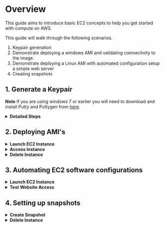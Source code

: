 # Overview

This guide aims to introduce basic EC2 concepts to help you get started with compute on AWS.

This guide will walk through the following scenarios.

1. Keypair generation
1. Demonstrate deploying a windows AMI and validating coinnectivity to the image.
2. Demonstrate deploying a Linux AMI with automated configuration setup a simple web server
3. Creating snapshots

## 1. Generate a Keypair

**Note** If you are using windows 7 or earlier you will need to download and install Putty and Puttygen from [here](https://www.chiark.greenend.org.uk/~sgtatham/putty/latest.html).

<details>
<summary><strong>Detailed Steps</strong></summary><p>

1. From the AWS console search for EC2 in the search box and select the service. 
    <p align="left">
      <img width="400" src="https://github.com/charliejllewellyn/aws-kickstarter/blob/master/Day1/5-EC2_Build/images/EC2_console.png">
    </p>

1. From the left-hand menu select **Key Pairs**. 
    <p align="left">
      <img width="200" src="https://github.com/charliejllewellyn/aws-kickstarter/blob/master/Day1/5-EC2_Build/images/Key_Pair_menu.png">
    </p>

1. Click the **Create Key Pair** button and enter a name for the *yy-ks-keypair* for the demo. This will download the private key to your local machine.
    <p align="left">
      <img width="400" src="https://github.com/charliejllewellyn/aws-kickstarter/blob/master/Day1/5-EC2_Build/images/Create_key_pair.png">
    </p>

**Note** If you are running windows you need to follow [these instructions](https://aws.amazon.com/premiumsupport/knowledge-center/convert-pem-file-into-ppk/) to convert the key to putty.

</details>

## 2. Deploying AMI's

<details>
<summary><strong>Launch EC2 Instance</strong></summary><p>

1. From the left-hand menu select **Instances**.

1. Click **Launch New Instance**. 

1. Click **Select** next to the AMI *Microsoft Windows Server 2019 Base*.

1. Leave **t2.micro** as the instance type and click **Next: Configure Instance Details** in the bottom right.

1. Under **Network** select the VPC created in the previous lab *yy-ks-vpc-01*.

1. Under **Subnet** select *yy-ks-public-a*.

1. Leave all other options as default and select **Review and Launch**.
    <p align="left">
      <img width="400" src="https://github.com/charliejllewellyn/aws-kickstarter/blob/master/Day1/5-EC2_Build/images/Create_ec2_instance.png">
    </p>

1. Select **Launch**.

1. Under **Select Key Pair** choose **yy-ks-keypair**.

1. Check the box **I acknowledge that I have access to the selected private key file (ks-kerpair.pem), and that without this file, I won't be able to log into my instance.**.

1. Select **Launch Instance**.

1. Click **View Instances**.
</details>

<details>
<summary><strong>Access Instance</strong></summary><p>

1. Click **Connect**.

1. Click **Get Password** and past in the contents of the Key Pair *ks-keypair* and select **Decrpyt Password**.
    <p align="left">
      <img width="300" src="https://github.com/charliejllewellyn/aws-kickstarter/blob/master/Day1/5-EC2_Build/images/Windows_password.png">
    </p>

1. Open **Microsoft Remote Desktop** locally.

1. Copy the *hostname*, *username* and *password* that are presented in the AWS Console.
    <p align="left">
      <img width="300" src="https://github.com/charliejllewellyn/aws-kickstarter/blob/master/Day1/5-EC2_Build/images/RDP_info.png">
    </p>

1. Open the RDP session to login to the newly deployed EC2 instance.

</details>

<details>
<summary><strong>Delete Instance</strong></summary><p>

1. In the AWS Console click **Actions** --> **Instance State** --> **Terminate**.
    <p align="left">
      <img width="300" src="https://github.com/charliejllewellyn/aws-kickstarter/blob/master/Day1/5-EC2_Build/images/Windows_terminate.png">
    </p>

1. Click **Yes Terminate**.

</details>

## 3. Automating EC2 software configurations

<details>
<summary><strong>Launch EC2 Instance</strong></summary><p>

1. From the left-hand menu select **Instances**.

1. Click **Launch New Instance**.

1. Click **Select** next to the AMI *Amazon Linux 2 AMI (HVM), SSD Volume Type*.

1. Leave **t2.micro** as the instance type and click **Next: Configure Instance Details** in the bottom right.

1. Under **Network** select the VPC created in the previous lab *yy-ks-vpc-01*.

1. Under **Subnet** select *yy-ks-public-a*.

1. Scroll down to the bottom and expand the **Advanced Details** section. 

1. Add the code below into the box labelled *(Optional)*.
    ```
    #!/bin/bash
    yum install -y httpd
    chkconfig httpd on
    echo $(curl http://169.254.169.254/latest/meta-data/local-ipv4) > /var/www/html/index.html
    echo -e 'echo $(curl http://169.254.169.254/latest/meta-data/local-ipv4) > /var/www/html/index.html' >> /etc/rc.local
    chmod +x /etc/rc.d/rc.local
    service httpd start
    ```

1. Select **Next: Add Storage**.

1. Select **Next: Add Tags**.

1. Select **Next: Configure Security Group**.

1. Under **Security Group Name** enter *yy-ks-public-sg*

1. Under **Description** enter *Security Group for Public Subnets*

1. Click **Add Rule**.

1. Select **HTTP** from the drop down.
    <p align="left">
      <img width="300" src="https://github.com/charliejllewellyn/aws-kickstarter/blob/master/Day1/5-EC2_Build/images/linux_sg.png">
    </p>

1. In the **Description** field enter *HTTP access to Public Subnet*

1. Select **Review and Launch**.

1. Select **Launch**.

1. Under **Select Key Pair** choose **yy-ks-keypair**.

1. Check the box **I acknowledge that I have access to the selected private key file (ks-kerpair.pem), and that without this file, I won't be able to log into my instance.**.

1. Select **Launch Instance**.

1. Click **View Instances**.
</details>

<details>
<summary><strong>Test Website Access</strong></summary><p>

1. From the instances page select the instance you just deployed.

1. Copy the **Public DNS (IPv4)** and enter into a web browser. This should return a web page with the private IP of the server.

</details>

## 4. Setting up snapshots

<details>
<summary><strong>Create Snapshot</strong></summary><p>

1. From the instances page select the instance you just deployed.

1. Click **Actions** --> **Image** --> **Create image**.
    <p align="left">
      <img width="300" src="https://github.com/charliejllewellyn/aws-kickstarter/blob/master/Day1/5-EC2_Build/images/create_snapshot.png">
    </p>

1. Enter
    - **Image Name**: *yy-ks-linux-webserver*
    - **Image description**: *Linux Web server*
    - **No Reboot**: checked

1. Click **Create Image**
    <p align="left">
      <img width="300" src="https://github.com/charliejllewellyn/aws-kickstarter/blob/master/Day1/5-EC2_Build/images/snapshot_details.png">
    </p>

</details>

<details>
<summary><strong>Delete Instance</strong></summary><p>

1. In the AWS Console click **Actions** --> **Instance State** --> **Terminate**.
    <p align="left">
      <img width="300" src="https://github.com/charliejllewellyn/aws-kickstarter/blob/master/Day1/5-EC2_Build/images/Windows_terminate.png">
    </p>

1. Click **Yes Terminate**.

</details>
